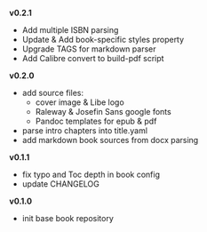**v0.2.1**

- Add multiple ISBN parsing
- Update & Add book-specific styles property
- Upgrade TAGS for markdown parser
- Add Calibre convert to build-pdf script

**v0.2.0**

- add source files:
    - cover image & Libe logo
    - Raleway & Josefin Sans google fonts
    - Pandoc templates for epub & pdf
- parse intro chapters into title.yaml
- add markdown book sources from docx parsing

**v0.1.1**

- fix typo and Toc depth in book config
- update CHANGELOG

**v0.1.0**

- init base book repository
